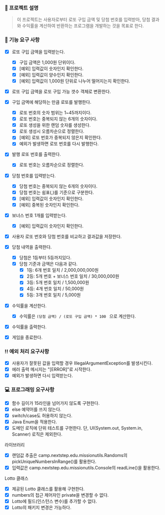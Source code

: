 ### 🤔 프로젝트 설명

> 이 프로젝트는 사용자로부터 로또 구입 금액 및 당첨 번호를 입력받아,
> 당첨 결과와 수익률을 계산하여 반환하는 프로그램을 개발하는 것을 목표로 한다.

### 📑 기능 요구 사항

- [X] 로또 구입 금액을 입력받는다.
  - [X] 구입 금액은 1,000원 단위이다.
  - [X] [예외] 입력값이 숫자인지 확인한다.
  - [X] [예외] 입력값이 양수인지 확인한다.
  - [X] [예외] 입력값이 1,000원 단위로 나누어 떨어지는지 확인한다.

- [X] 로또 구입 금액을 로또 구입 가능 갯수 객체로 변환한다.

- [X] 구입 금액에 해당하는 만큼 로또를 발행한다.
  - [X] 로또 번호의 숫자 범위는 1~45까지이다.
  - [X] 로또 번호는 중복되지 않는 6개의 숫자이다.
  - [X] 로또 생성을 위한 랜덤 숫자를 생성한다.
  - [X] 로또 생성시 오름차순으로 정렬한다.
  - [X] [예외] 로또 번호가 중복되지 않은지 확인한다.
  - [X] 예외가 발생하면 로또 번호를 다시 발행한다.

- [X] 발행 로또 번호를 출력한다.
  - [X] 로또 번호는 오름차순으로 정렬한다.

- [X] 당첨 번호를 입력받는다.
  - [X] 당첨 번호는 중복되지 않는 6개의 숫자이다.
  - [X] 당첨 번호는 쉼표(,)를 기준으로 구분한다.
  - [X] [예외] 입력값이 숫자인지 확인한다.
  - [X] [예외] 중복된 숫자인지 확인한다.

- [X] 보너스 번호 1개를 입력받는다.
  - [X] [예외] 입력값이 숫자인지 확인한다.

- [X] 사용자 로또 번호와 당첨 번호를 비교하고 결과값을 저장한다.

- [X] 당첨 내역을 출력한다.
  - [X] 당첨은 1등부터 5등까지있다.
  - [X] 당첨 기준과 금액은 다음과 같다.
      - [X] 1등: 6개 번호 일치 / 2,000,000,000원
      - [X] 2등: 5개 번호 + 보너스 번호 일치 / 30,000,000원
      - [X] 3등: 5개 번호 일치 / 1,500,000원
      - [X] 4등: 4개 번호 일치 / 50,000원
      - [X] 5등: 3개 번호 일치 / 5,000원

- [X] 수익률을 계산한다.
  - [X] 수익률은 ```(당첨 금액) / (로또 구입 금액) * 100 ``` 으로 계산한다.

- [X] 수익률을 출력한다.

- [X] 게임을 종료한다.

### ‼️ 예외 처리 요구사항

- [X] 사용자가 잘못된 값을 입력할 경우 IllegalArgumentException를 발생시킨다.
- [X] 에러 출력 메시지는 "[ERROR]"로 시작한다.
- [X] 예외가 발생하면 다시 입력받는다.

### 💻 프로그래밍 요구사항

- [X] 함수 길이가 15라인을 넘어가지 않도록 구현한다.
- [X] else 예약어를 쓰지 않는다.
- [X] switch/case도 허용하지 않는다.
- [X] Java Enum을 적용한다.
- [X] 도메인 로직에 단위 테스트를 구현한다. 단, UI(System.out, System.in, Scanner) 로직은 제외한다.

라이브러리

- [X] 랜덤값 추출은 camp.nextstep.edu.missionutils.Randoms의 pickUniqueNumbersInRange()를 활용한다.
- [X] 입력값은 camp.nextstep.edu.missionutils.Console의 readLine()을 활용한다.

Lotto 클래스

- [X] 제공된 Lotto 클래스를 활용해 구현한다.
- [X] numbers의 접근 제어자인 private을 변경할 수 없다.
- [X] Lotto에 필드(인스턴스 변수)를 추가할 수 없다.
- [X] Lotto의 패키지 변경은 가능하다.
